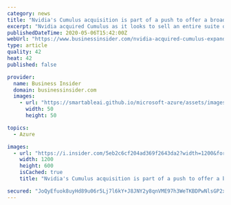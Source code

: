 ```yaml
---
category: news
title: "Nvidia's Cumulus acquisition is part of a push to offer a broader range of enterprise cloud computing services"
excerpt: "Nvidia acquired Cumulus as it looks to sell an entire suite of products and services needed for enterprises to maintain private cloud data centers."
publishedDateTime: 2020-05-06T15:42:00Z
webUrl: "https://www.businessinsider.com/nvidia-acquired-cumulus-expand-enterprise-cloud-growth-2020-5"
type: article
quality: 42
heat: 42
published: false

provider:
  name: Business Insider
  domain: businessinsider.com
  images:
    - url: "https://smartableai.github.io/microsoft-azure/assets/images/organizations/businessinsider.com-50x50.jpg"
      width: 50
      height: 50

topics:
  - Azure

images:
  - url: "https://i.insider.com/5eb2c6cf204ad369f2643da2?width=1200&format=jpeg"
    width: 1200
    height: 600
    isCached: true
    title: "Nvidia's Cumulus acquisition is part of a push to offer a broader range of enterprise cloud computing services"

secured: "JoQyEfuok8uyHd89u06r5Lj7l6kY+J8JNY2y8qnVME97h3WeTKBDPwNlsGP2x9uQtaN1j4xGB5gBCqgATdHplgMp/HqnPPCCizC7Mb0DM5/Hrm3N5jf8RsidnjLq15WtQUD3iikihbgLZ72Xb/Td40d5f9DwBhTc03MRJqKLyxS9I1GHrLbRhZDqbyEf26DhnPVSa+vtcfFXOUG7IL6c2yFjLXL3nKlX9+8qF0NmNBTO+PEO33jzaVoWE4NFBJqdg5Pccwi7mbBYomvRg3PgQyy0EaBBmHzCD2xK2/rYeDZr9p8FdNj/4P3g9fQxFpEZ;B7OSsMHLJRq66Qym5aKC5A=="
---
```


